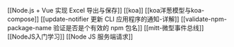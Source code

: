 [[Node.js + Vue 实现 Excel 导出与保存]]
[[koa]]
[[koa洋葱模型与koa-compose]]
[[update-notifier 更新 CLI 应用程序的通知-详解]]
[[validate-npm-package-name 验证是否是个有效的 npm 包名]]
[[mitt-微型事件总线]]
[[NodeJS入门学习]]
[[Node JS 服务端请求]]